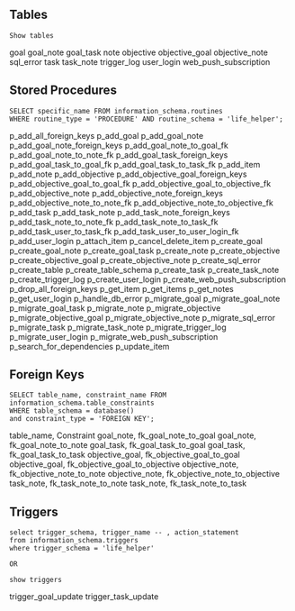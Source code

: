 ## Tables

```
Show tables
```

goal
goal_note
goal_task
note
objective
objective_goal
objective_note
sql_error
task
task_note
trigger_log
user_login
web_push_subscription

## Stored Procedures

```
SELECT specific_name FROM information_schema.routines
WHERE routine_type = 'PROCEDURE' AND routine_schema = 'life_helper';
```

p_add_all_foreign_keys
p_add_goal
p_add_goal_note
p_add_goal_note_foreign_keys
p_add_goal_note_to_goal_fk
p_add_goal_note_to_note_fk
p_add_goal_task_foreign_keys
p_add_goal_task_to_goal_fk
p_add_goal_task_to_task_fk
p_add_item
p_add_note
p_add_objective
p_add_objective_goal_foreign_keys
p_add_objective_goal_to_goal_fk
p_add_objective_goal_to_objective_fk
p_add_objective_note
p_add_objective_note_foreign_keys
p_add_objective_note_to_note_fk
p_add_objective_note_to_objective_fk
p_add_task
p_add_task_note
p_add_task_note_foreign_keys
p_add_task_note_to_note_fk
p_add_task_note_to_task_fk
p_add_task_user_to_task_fk
p_add_task_user_to_user_login_fk
p_add_user_login
p_attach_item
p_cancel_delete_item
p_create_goal
p_create_goal_note
p_create_goal_task
p_create_note
p_create_objective
p_create_objective_goal
p_create_objective_note
p_create_sql_error
p_create_table
p_create_table_schema
p_create_task
p_create_task_note
p_create_trigger_log
p_create_user_login
p_create_web_push_subscription
p_drop_all_foreign_keys
p_get_item
p_get_items
p_get_notes
p_get_user_login
p_handle_db_error
p_migrate_goal
p_migrate_goal_note
p_migrate_goal_task
p_migrate_note
p_migrate_objective
p_migrate_objective_goal
p_migrate_objective_note
p_migrate_sql_error
p_migrate_task
p_migrate_task_note
p_migrate_trigger_log
p_migrate_user_login
p_migrate_web_push_subscription
p_search_for_dependencies
p_update_item

## Foreign Keys

```
SELECT table_name, constraint_name FROM information_schema.table_constraints
WHERE table_schema = database()
and constraint_type = 'FOREIGN KEY';
```

table_name, Constraint
goal_note, fk_goal_note_to_goal
goal_note, fk_goal_note_to_note
goal_task, fk_goal_task_to_goal
goal_task, fk_goal_task_to_task
objective_goal, fk_objective_goal_to_goal
objective_goal, fk_objective_goal_to_objective
objective_note, fk_objective_note_to_note
objective_note, fk_objective_note_to_objective
task_note, fk_task_note_to_note
task_note, fk_task_note_to_task

## Triggers

```
select trigger_schema, trigger_name -- , action_statement
from information_schema.triggers
where trigger_schema = 'life_helper'

OR

show triggers
```

trigger_goal_update
trigger_task_update
